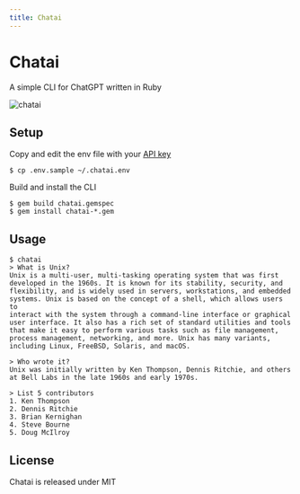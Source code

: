 ```yaml
---
title: Chatai
---
```

# Chatai

A simple CLI for ChatGPT written in Ruby

![chatai](https://raw.githubusercontent.com/vinc/chatai/master/chatai.png)

## Setup

Copy and edit the env file with your [API key](https://platform.openai.com/account/api-keys)

    $ cp .env.sample ~/.chatai.env

Build and install the CLI

    $ gem build chatai.gemspec
    $ gem install chatai-*.gem

## Usage

    $ chatai
    > What is Unix?
    Unix is a multi-user, multi-tasking operating system that was first
    developed in the 1960s. It is known for its stability, security, and
    flexibility, and is widely used in servers, workstations, and embedded
    systems. Unix is based on the concept of a shell, which allows users to
    interact with the system through a command-line interface or graphical
    user interface. It also has a rich set of standard utilities and tools
    that make it easy to perform various tasks such as file management,
    process management, networking, and more. Unix has many variants,
    including Linux, FreeBSD, Solaris, and macOS.

    > Who wrote it?
    Unix was initially written by Ken Thompson, Dennis Ritchie, and others
    at Bell Labs in the late 1960s and early 1970s.

    > List 5 contributors
    1. Ken Thompson
    2. Dennis Ritchie
    3. Brian Kernighan
    4. Steve Bourne
    5. Doug McIlroy

## License

Chatai is released under MIT
